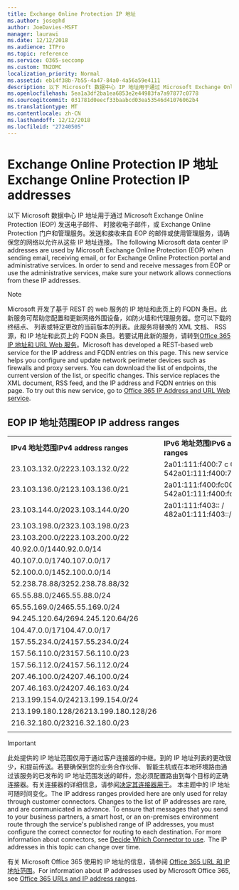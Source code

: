 ```yaml
---
title: Exchange Online Protection IP 地址
ms.author: josephd
author: JoeDavies-MSFT
manager: laurawi
ms.date: 12/12/2018
ms.audience: ITPro
ms.topic: reference
ms.service: O365-seccomp
ms.custom: TN2DMC
localization_priority: Normal
ms.assetid: eb14f38b-7b55-4a47-84a0-4a56a59e4111
description: 以下 Microsoft 数据中心 IP 地址用于通过 Microsoft Exchange Online Protection (EOP) 发送电子邮件、 时接收电子邮件，或 Exchange Online Protection 门户和管理服务。发送和接收来自 EOP 的邮件或使用管理服务，请确保您的网络以允许从这些 IP 地址连接。
ms.openlocfilehash: 5ea1a3df2ba1ea6853e2e44983fa7a97877c0778
ms.sourcegitcommit: 031781d0eecf33baabcd03ea53546d41076062b4
ms.translationtype: MT
ms.contentlocale: zh-CN
ms.lasthandoff: 12/12/2018
ms.locfileid: "27240505"
---
```

# <a name="exchange-online-protection-ip-addresses"></a><span data-ttu-id="336ae-104">Exchange Online Protection IP 地址</span><span class="sxs-lookup"><span data-stu-id="336ae-104">Exchange Online Protection IP addresses</span></span>

<span data-ttu-id="336ae-p102">以下 Microsoft 数据中心 IP 地址用于通过 Microsoft Exchange Online Protection (EOP) 发送电子邮件、 时接收电子邮件，或 Exchange Online Protection 门户和管理服务。发送和接收来自 EOP 的邮件或使用管理服务，请确保您的网络以允许从这些 IP 地址连接。</span><span class="sxs-lookup"><span data-stu-id="336ae-p102">The following Microsoft data center IP addresses are used by Microsoft Exchange Online Protection (EOP) when sending email, receiving email, or for Exchange Online Protection portal and administrative services. In order to send and receive messages from EOP or use the administrative services, make sure your network allows connections from these IP addresses.</span></span>
 
> [!NOTE]
> <span data-ttu-id="336ae-p103">Microsoft 开发了基于 REST 的 web 服务的 IP 地址和此页上的 FQDN 条目。此新服务可帮助您配置和更新网络外围设备，如防火墙和代理服务器。您可以下载的终结点、 列表或特定更改的当前版本的列表。此服务将替换的 XML 文档、 RSS 源，和 IP 地址和此页上的 FQDN 条目。若要试用此新的服务，请转到[Office 365 IP 地址和 URL Web 服务](https://docs.microsoft.com/office365/enterprise/office-365-ip-web-service)。</span><span class="sxs-lookup"><span data-stu-id="336ae-p103">Microsoft has developed a REST-based web service for the IP address and FQDN entries on this page. This new service helps you configure and update network perimeter devices such as firewalls and proxy servers. You can download the list of endpoints, the current version of the list, or specific changes. This service replaces the XML document, RSS feed, and the IP address and FQDN entries on this page. To try out this new service, go to [Office 365 IP Address and URL Web service](https://docs.microsoft.com/office365/enterprise/office-365-ip-web-service).</span></span> 
 
## <a name="eop-ip-address-ranges"></a><span data-ttu-id="336ae-112">EOP IP 地址范围</span><span class="sxs-lookup"><span data-stu-id="336ae-112">EOP IP address ranges</span></span>

||||
|:-----|:-----|:-----|
|<span data-ttu-id="336ae-113">**IPv4 地址范围**</span><span class="sxs-lookup"><span data-stu-id="336ae-113">**IPv4 address ranges**</span></span> <br/> |<span data-ttu-id="336ae-114">**IPv6 地址范围**</span><span class="sxs-lookup"><span data-stu-id="336ae-114">**IPv6 address ranges**</span></span> <br/> |
| <span data-ttu-id="336ae-115">23.103.132.0/22</span><span class="sxs-lookup"><span data-stu-id="336ae-115">23.103.132.0/22</span></span> | <span data-ttu-id="336ae-116">2a01:111:f400:7 c 00:: / 54</span><span class="sxs-lookup"><span data-stu-id="336ae-116">2a01:111:f400:7c00::/54</span></span> |
| <span data-ttu-id="336ae-117">23.103.136.0/21</span><span class="sxs-lookup"><span data-stu-id="336ae-117">23.103.136.0/21</span></span> | <span data-ttu-id="336ae-118">2a01:111:f400:fc00:: / 54</span><span class="sxs-lookup"><span data-stu-id="336ae-118">2a01:111:f400:fc00::/54</span></span> |
| <span data-ttu-id="336ae-119">23.103.144.0/20</span><span class="sxs-lookup"><span data-stu-id="336ae-119">23.103.144.0/20</span></span> | <span data-ttu-id="336ae-120">2a01:111:f403:: / 48</span><span class="sxs-lookup"><span data-stu-id="336ae-120">2a01:111:f403::/48</span></span> |
| <span data-ttu-id="336ae-121">23.103.198.0/23</span><span class="sxs-lookup"><span data-stu-id="336ae-121">23.103.198.0/23</span></span> |  |
| <span data-ttu-id="336ae-122">23.103.200.0/22</span><span class="sxs-lookup"><span data-stu-id="336ae-122">23.103.200.0/22</span></span> |  |
| <span data-ttu-id="336ae-123">40.92.0.0/14</span><span class="sxs-lookup"><span data-stu-id="336ae-123">40.92.0.0/14</span></span> |  |
| <span data-ttu-id="336ae-124">40.107.0.0/17</span><span class="sxs-lookup"><span data-stu-id="336ae-124">40.107.0.0/17</span></span> |  |
| <span data-ttu-id="336ae-125">52.100.0.0/14</span><span class="sxs-lookup"><span data-stu-id="336ae-125">52.100.0.0/14</span></span> |  |
| <span data-ttu-id="336ae-126">52.238.78.88/32</span><span class="sxs-lookup"><span data-stu-id="336ae-126">52.238.78.88/32</span></span> |  |
| <span data-ttu-id="336ae-127">65.55.88.0/24</span><span class="sxs-lookup"><span data-stu-id="336ae-127">65.55.88.0/24</span></span> |  |
| <span data-ttu-id="336ae-128">65.55.169.0/24</span><span class="sxs-lookup"><span data-stu-id="336ae-128">65.55.169.0/24</span></span> |  |
| <span data-ttu-id="336ae-129">94.245.120.64/26</span><span class="sxs-lookup"><span data-stu-id="336ae-129">94.245.120.64/26</span></span> |  |
| <span data-ttu-id="336ae-130">104.47.0.0/17</span><span class="sxs-lookup"><span data-stu-id="336ae-130">104.47.0.0/17</span></span> |  |
| <span data-ttu-id="336ae-131">157.55.234.0/24</span><span class="sxs-lookup"><span data-stu-id="336ae-131">157.55.234.0/24</span></span> |  |
| <span data-ttu-id="336ae-132">157.56.110.0/23</span><span class="sxs-lookup"><span data-stu-id="336ae-132">157.56.110.0/23</span></span> |  |
| <span data-ttu-id="336ae-133">157.56.112.0/24</span><span class="sxs-lookup"><span data-stu-id="336ae-133">157.56.112.0/24</span></span> |  |
| <span data-ttu-id="336ae-134">207.46.100.0/24</span><span class="sxs-lookup"><span data-stu-id="336ae-134">207.46.100.0/24</span></span> |  |
| <span data-ttu-id="336ae-135">207.46.163.0/24</span><span class="sxs-lookup"><span data-stu-id="336ae-135">207.46.163.0/24</span></span> |  |
| <span data-ttu-id="336ae-136">213.199.154.0/24</span><span class="sxs-lookup"><span data-stu-id="336ae-136">213.199.154.0/24</span></span> |  |
| <span data-ttu-id="336ae-137">213.199.180.128/26</span><span class="sxs-lookup"><span data-stu-id="336ae-137">213.199.180.128/26</span></span> |  |
| <span data-ttu-id="336ae-138">216.32.180.0/23</span><span class="sxs-lookup"><span data-stu-id="336ae-138">216.32.180.0/23</span></span> |  |
||||
 
> [!IMPORTANT]
> <span data-ttu-id="336ae-p104">此处提供的 IP 地址范围仅用于通过客户连接器的中继。到的 IP 地址列表的更改很少，和提前传送。若要确保到您的业务合作伙伴、 智能主机或在本地环境路由通过该服务的已发布的 IP 地址范围发送的邮件，您必须配置路由到每个目标的正确连接器。有关连接器的详细信息，请参阅[决定其连接器用于](https://docs.microsoft.com/exchange/mail-flow-best-practices/use-connectors-to-configure-mail-flow/set-up-connectors-to-route-mail)。 本主题中的 IP 地址可随时间变化。</span><span class="sxs-lookup"><span data-stu-id="336ae-p104">The IP address ranges provided here are only used for relay through customer connectors. Changes to the list of IP addresses are rare, and are communicated in advance. To ensure that messages that you send to your business partners, a smart host, or an on-premises environment route through the service's published range of IP addresses, you must configure the correct connector for routing to each destination. For more information about connectors, see [Decide Which Connector to use](https://docs.microsoft.com/exchange/mail-flow-best-practices/use-connectors-to-configure-mail-flow/set-up-connectors-to-route-mail).  The IP addresses in this topic can change over time.</span></span>  
 
<span data-ttu-id="336ae-144">有关 Microsoft Office 365 使用的 IP 地址的信息，请参阅 [Office 365 URL 和 IP 地址范围](https://go.microsoft.com/fwlink/p/?LinkId=324165)。</span><span class="sxs-lookup"><span data-stu-id="336ae-144">For information about IP addresses used by Microsoft Office 365, see [Office 365 URLs and IP address ranges](https://go.microsoft.com/fwlink/p/?LinkId=324165).</span></span>

